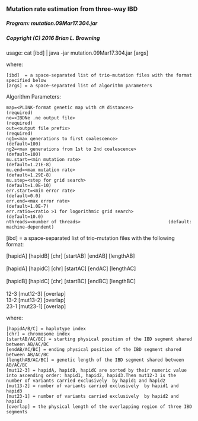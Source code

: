 ### Mutation rate estimation from three-way IBD

##### Program: mutation.09Mar17.304.jar

##### Copyright (C) 2016 Brian L. Browning

usage: cat [ibd] | java -jar mutation.09Mar17.304.jar [args]

  where:

    [ibd]  = a space-separated list of trio-mutation files with the format specified below
    [args] = a space-separated list of algorithm parameters

Algorithm Parameters:

    map=<PLINK-format genetic map with cM distances> 	   		 (required)
    ne=<IBDNe .ne output file>                       			 (required)
    out=<output file prefix>                        			 (required)
    ng1=<max generations to first coalescence>        		 	 (default=100)
    ng2=<max generations from 1st to 2nd coalescence> 			 (default=100)
    mu.start=<min mutation rate>                     			 (default=1.21E-8)
    mu.end=<max mutation rate>                       			 (default=1.29E-8)
    mu.step=<step for grid search>                  			 (default=1.0E-10)
    err.start=<min error rate>                        			 (default=0.0)
    err.end=<max error rate>                          			 (default=1.0E-7)
    err.ratio=<ratio >1 for logorithmic grid search>  			 (default=10.0)
    nthreads=<number of threads>                     			 (default: machine-dependent)



[ibd]  = a space-separated list of trio-mutation files with the following format:

[hapidA] [hapidB] [chr] [startAB] [endAB] [lengthAB] <br/>	
[hapidA] [hapidC] [chr] [startAC] [endAC] [lengthAC] <br/>	
[hapidB] [hapidC] [chr] [startBC] [endBC] [lengthBC] <br/>	
12-3 	[mut12-3]	[overlap] <br/>	
13-2	[mut13-2]	[overlap] <br/>	
23-1	[mut23-1]	[overlap] <br/>
  
  where:
  
    [hapidA/B/C] = haplotype index 
    [chr] = chromosome index 
    [startAB/AC/BC] = starting physical position of the IBD segment shared between AB/AC/BC
    [endAB/AC/BC] = ending physical position of the IBD segment shared between AB/AC/BC
    [lengthAB/AC/BC] = genetic length of the IBD segment shared between AB/AC/BC
    [mut12-3] = hapidA, hapidB, hapidC are sorted by their numeric value into ascending order: hapid1, hapid2, hapid3.Then mut12-3 is the number of variants carried exclusively  by hapid1 and hapid2 
    [mut13-2] = number of variants carried exclusively  by hapid1 and hapid3
    [mut23-1] = number of variants carried exclusively  by hapid2 and hapid3 
    [overlap] = the physical length of the overlapping region of three IBD segments
